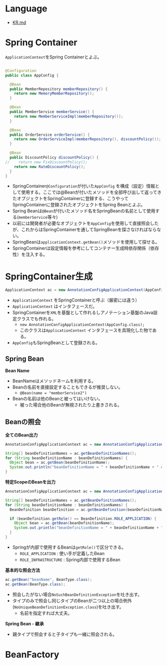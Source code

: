 # Language
- [KR.md](KR.md)

# Spring Container

`ApplicationContext`をSpring Containerとよぶ。

```java

@Configuration
public class AppConfig {

  @Bean
  public MemberRepository memberRepository() {
    return new MemoryMemberRepository();
  }

  @Bean
  public MemberService memberService() {
    return new MemberServiceImpl(memberRepository());
  }

  @Bean
  public OrderService orderService() {
    return new OrderServiceImpl(memberRepository(), discountPolicy());
  }

  @Bean
  public DiscountPolicy discountPolicy() {
//    return new FixDiscountPolicy();
    return new RateDiscountPolicy();
  }
}
```
- SpringContainer`@Configuration`が付いた`AppConfig`
  を構成（設定）情報として使用する。ここでは@Beanが付いたメソッドを全部呼び出して返ってきたオブジェクトをSpringContainerに登録する、こうやってSpringContainerに登録されたオブジェクトをSpring
  Beanとよぶ。
- Spring Beanは`@Bean`が付いたメソッド名をSpringBeanの名前として使用する(`memberService`等々)
- 以前には開発者が必要なオブジェクトを`AppConfig`を使用して直接照会したが、これからはSpringContainerを通してSpringBeanを探さなければならない。
- SpringBeanは`applicationContext.getBean()`メソッドを使用して探せる。
- SpringContainerは設定情報を参考にしてコンテナー生成時依存関係（依存性）を注入する。

# SpringContainer生成

```java
ApplicationContext ac = new AnnotationConfigApplicationContext(AppConfig.class);
```

- `ApplicationContext` をSpringContainerと呼ぶ（厳密には違う）
- `ApplicationContext` はインタフェースだ。
- SpringContainerを`XML`を基盤として作れるしアノテーション基盤のJava設定クラスでも作れる。
    - `new AnnotationConfigApplicationContext(AppConfig.class);`
    - このクラスは`ApplicationContext` インタフェースを具現化した物である。
- `AppConfig`もSpringBeanとして登録される。

## Spring Bean
**Bean Name**
- BeanNameはメソッドネームを利用する。
- Beanの名前を直接設定することもできるが推奨しない。
    - `@Bean(name = "memberService2")`
- Beanの名前は他のBeanと被ってはいけない。
  - 被った場合他のBeanが無視されたり上書きされる。

## Beanの照会
**全てのBean出力**
```java
AnnotationConfigApplicationContext ac = new AnnotationConfigApplicationContext(AppConfig.class);

String[] beanDefinitionNames = ac.getBeanDefinitionNames();
for (String beanDefinitionName : beanDefinitionNames) {
  Object bean = ac.getBean(beanDefinitionName);
  System.out.println("beanDefinitionName = " + beanDefinitionName + " object = " + bean);
}
```
**特定ScopeのBeanを出力**
```java
AnnotationConfigApplicationContext ac = new AnnotationConfigApplicationContext(AppConfig.class);

String[] beanDefinitionNames = ac.getBeanDefinitionNames();
for (String beanDefinitionName : beanDefinitionNames) {
  BeanDefinition beanDefinition = ac.getBeanDefinition(beanDefinitionName);

  if (beanDefinition.getRole() == BeanDefinition.ROLE_APPLICATION) {
    Object bean = ac.getBean(beanDefinitionName);
    System.out.println("beanDefinitionName = " + beanDefinitionName + " object = " + bean);
  }
}
```
- Springが内部で使用するBeanは`getRole()`で区分できる。
  - `ROLE_APPLICATION` : 使い手が定義したBean 
  - `ROLE_INFRASTRUCTURE` : Spring内部で使用するBean

**基本的な照会方法**
```java
ac.getBean("beanName", BeanType.class);
ac.getBean(BeanType.class);
```
- 照会したがない場合`NoSuchBeanDefinitionException`を吐き出す。
- タイプのみで照会し同じタイプのBeanが二つ以上の場合例外(`NoUniqueBeanDefinitionException.class`)を吐き出す。
  - 名前を指定すれば大丈夫。

**Spring Bean - 継承**
- 親タイプで照会すると子タイプも一緒に照会される。

# BeanFactory
